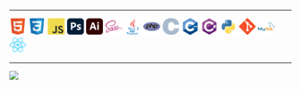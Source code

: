 

<hr> 

[<img alt="HTML5"       width="6%" src="https://raw.githubusercontent.com/devicons/devicon/master/icons/html5/html5-original.svg" />](https://www.google.com/search?&q=html5)
[<img alt="CSS3"        width="6%" src="https://raw.githubusercontent.com/devicons/devicon/master/icons/css3/css3-original.svg" />](https://www.google.com/search?&q=css3)
[<img alt="JavaScript"  width="6%" src="https://raw.githubusercontent.com/devicons/devicon/master/icons/javascript/javascript-original.svg" />](https://www.google.com/search?&q=Javascript)
[<img alt="Photoshop"   width="6%" src="https://github.com/devicons/devicon/blob/master/icons/photoshop/photoshop-plain.svg" />](https://www.google.com/search?&q=Photoshop)
[<img alt="Ilustrator"  width="6%" src="https://github.com/devicons/devicon/blob/master/icons/illustrator/illustrator-plain.svg" />](https://www.google.com/search?&q=Ilustrator)
[<img alt="Sass"    width="6%" src="https://raw.githubusercontent.com/devicons/devicon/master/icons/sass/sass-original.svg" />](https://www.google.com/search?&q=Sass)
[<img alt="Java"    width="6%" src="https://raw.githubusercontent.com/devicons/devicon/master/icons/java/java-original.svg" />](https://www.google.com/search?&q=Java)
[<img alt="PHP"     width="6%" src="https://raw.githubusercontent.com/devicons/devicon/master/icons/php/php-original.svg" />](https://www.google.com/search?&q=PHP)
[<img alt="C"       width="6%" src="https://raw.githubusercontent.com/devicons/devicon/master/icons/c/c-original.svg" />](https://www.google.com/search?&q=C)
[<img alt="C++"     width="6%" src="https://raw.githubusercontent.com/devicons/devicon/master/icons/cplusplus/cplusplus-original.svg" />](https://www.google.com/search?&q=Cpluplus)
[<img alt="Csharp"  width="6%" src="https://github.com/devicons/devicon/blob/master/icons/csharp/csharp-original.svg" />](https://www.google.com/search?&q=Csharp)
[<img alt="Python"  width="6%" src="https://github.com/devicons/devicon/blob/master/icons/python/python-original.svg" />](https://www.google.com/search?&q=Python)
[<img alt="Git"     width="6%" src="https://raw.githubusercontent.com/devicons/devicon/master/icons/git/git-original.svg" />](https://www.google.com/search?&q=Git)
[<img alt="MySQL"   width="6%" src="https://raw.githubusercontent.com/devicons/devicon/master/icons/mysql/mysql-original-wordmark.svg" />](https://www.google.com/search?&q=MySQL)
[<img alt="React"   width="6%" src="https://github.com/devicons/devicon/blob/master/icons/react/react-original.svg" />](https://www.google.com/search?&q=React)

<hr>

<img src="https://img.shields.io/badge/2021-F%C3%A1bio%20Marotti-red" />



<g id="g3049" fill="#EEE" transform="scale(4.4176707,4.4176707)">
          <path id="path3051" d="M5.46,4.23h-0.25c-0.1,1.02-0.24,2.26-2,2.26h-0.81c-0.47,0-0.49-0.07-0.49-0.4v-5.31c0-0.34,0-0.48,0.94-0.48h0.33v-0.3c-0.36,0.03-1.26,0.03-1.67,0.03-0.39,0-1.17,0-1.51-0.03v0.3h0.23c0.77,0,0.79,0.11,0.79,0.47v5.25c0,0.36-0.02,0.47-0.79,0.47h-0.23v0.31h5.19s0.27-2.57,0.27-2.57z" transform="translate(0,0.17)"></path>
          <path id="path3053" d="M2.81,0.16c-0.04-0.12-0.06-0.16-0.19-0.16s-0.16,0.04-0.2,0.16c0,0-1.61,4.08-1.61,4.08-0.07,0.17-0.19,0.48-0.81,0.48v0.25h1.55v-0.25c-0.31,0-0.5-0.14-0.5-0.34,0-0.05,0.01-0.07,0.03-0.14,0,0,0.34-0.86,0.34-0.86h1.98s0.4,1.02,0.4,1.02c0.02,0.04,0.04,0.09,0.04,0.12,0,0.2-0.38,0.2-0.57,0.2v0.25h1.97v-0.25h-0.14c-0.47,0-0.52-0.07-0.59-0.27,0,0-1.7-4.29-1.7-4.29zm-0.4,0.71s0.89,2.26,0.89,2.26h-1.78s0.89-2.26,0.89-2.26z" transform="translate(2.48,0)"></path>
          <path id="path3055" d="M6.27,0h-6.09s-0.18,2.24-0.18,2.24h0.24c0.14-1.61,0.29-1.94,1.8-1.94,0.18,0,0.44,0,0.54,0.02,0.21,0.04,0.21,0.15,0.21,0.38v5.25c0,0.34,0,0.48-1.05,0.48h-0.4v0.31c0.41-0.03,1.42-0.03,1.88-0.03s1.49,0,1.9,0.03v-0.31h-0.4c-1.05,0-1.05-0.14-1.05-0.48v-5.25c0-0.2,0-0.34,0.18-0.38,0.11-0.02,0.38-0.02,0.57-0.02,1.5,0,1.65,0.33,1.79,1.94h0.25s-0.19-2.24-0.19-2.24z" transform="translate(7.03,0.23)"></path>
          <path id="path3057" d="M6.16,4.2h-0.25c-0.25,1.53-0.48,2.26-2.19,2.26h-1.32c-0.47,0-0.49-0.07-0.49-0.4v-2.66h0.89c0.97,0,1.08,0.32,1.08,1.17h0.25v-2.64h-0.25c0,0.85-0.11,1.16-1.08,1.16h-0.89v-2.39c0-0.33,0.02-0.4,0.49-0.4h1.28c1.53,0,1.79,0.55,1.95,1.94h0.25s-0.28-2.24-0.28-2.24h-5.6v0.3h0.23c0.77,0,0.79,0.11,0.79,0.47v5.22c0,0.36-0.02,0.47-0.79,0.47h-0.23v0.31h5.74s0.42-2.57,0.42-2.57z" transform="translate(12.5,2.45)"></path>
          <path id="path3059" d="m3.76,2.95s1.37-2,1.37-2c0.21-0.32,0.55-0.64,1.44-0.65v-0.3h-2.38v0.3c0.4,0.01,0.62,0.23,0.62,0.46,0,0.1-0.02,0.12-0.09,0.23,0,0-1.14,1.68-1.14,1.68s-1.28-1.92-1.28-1.92c-0.02-0.03-0.07-0.11-0.07-0.15,0-0.12,0.22-0.29,0.64-0.3v-0.3c-0.34,0.03-1.07,0.03-1.45,0.03-0.31,0-0.93-0.01-1.3-0.03v0.3h0.19c0.55,0,0.74,0.07,0.93,0.35,0,0,1.83,2.77,1.83,2.77s-1.63,2.41-1.63,2.41c-0.14,0.2-0.44,0.66-1.44,0.66v0.31h2.38v-0.31c-0.46-0.01-0.63-0.28-0.63-0.46,0-0.09,0.03-0.13,0.1-0.24,0,0,1.41-2.09,1.41-2.09s1.58,2.38,1.58,2.38c0.02,0.04,0.05,0.08,0.05,0.11,0,0.12-0.22,0.29-0.65,0.3v0.31c0.35-0.03,1.08-0.03,1.45-0.03,0.42,0,0.88,0.01,1.3,0.03v-0.31h-0.19c-0.52,0-0.73-0.05-0.94-0.36,0,0-2.1-3.18-2.1-3.18z" transform="translate(17.91,0.17)"></path>
        </g>
      
      
<!---
# R
[<img alt="R"       width="6%" src="https://github.com/devicons/devicon/blob/master/icons/r/r-original.svg" />](https://www.google.com/search?&q=R)

# MongoDB
[<img alt="MongoDB" width="6%" src="https://raw.githubusercontent.com/devicons/devicon/master/icons/mongodb/mongodb-original-wordmark.svg" />](https://www.google.com/search?&q=MongoDB)

# Visitas
![](https://visitor-badge.glitch.me/badge?page_id=fabiomarotti.fabiomarotti)

# Git  Hub
<a href="https://github.com/fabiomarotti" alt="GitHub"><img src="https://img.shields.io/badge/-GitHub-000?style=flat-square&logo=Github&logoColor=white" /></a>

# Referências
https://github.com/devicons
--->
